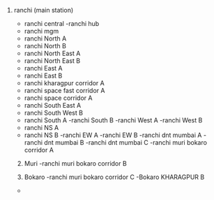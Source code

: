 1. ranchi (main station)
    - ranchi central
    -ranchi hub
    - ranchi mgm
    - ranchi North A
    - ranchi North B
    - ranchi North East A
    - ranchi North East B
    - ranchi East A
    - ranchi East B
    - ranchi kharagpur corridor A
    - ranchi space fast corridor A
    - ranchi space corridor A
    - ranchi South East A
    - ranchi South West B
    - ranchi South A
    -ranchi South B
    -ranchi West A
    -ranchi West B
    - ranchi NS A
    - ranchi NS B
    -ranchi EW A
    -ranchi EW B
    -ranchi dnt mumbai A
    -ranchi dnt mumbai B
    -ranchi dnt mumbai C
    -ranchi muri bokaro corridor A
    
    
    2. Muri
    -ranchi muri bokaro corridor B
    
   3. Bokaro
   -ranchi muri bokaro corridor C
   -Bokaro KHARAGPUR B
   
    -
